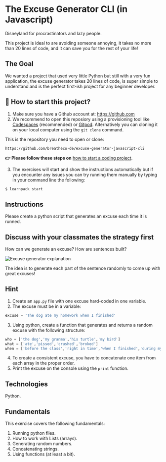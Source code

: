 <!--hide-->
# The Excuse Generator CLI (in Javascript)
<!--endhide-->

Disneyland for procrastinators and lazy people. 

This project is ideal to are avoiding someone annoying, it takes no more than 20 lines of code, and it can save you for the rest of your life!

## The Goal

We wanted a project that used very little Python but still with a very fun application, the excuse generator takes 20 lines of code, is super simple to understand and is the perfect first-ish project for any beginner developer.

## 🌱  How to start this project?

1. Make sure you have a Github account at:  https://github.com
2. We recommend to open this reposiory using a provisioning tool like [Codespaces](https://4geeks.com/lesson/what-is-github-codespaces) (recommended) or [Gitpod](https://4geeks.com/lesson/how-to-use-gitpod). Alternatively you can cloning it on your local computer using the `git clone` command. 

This is the repository you need to open or clone:

```
https://github.com/breatheco-de/excuse-generator-javascript-cli
```

**👉 Please follow these steps on** [how to start a coding project](https://4geeks.com/lesson/how-to-start-a-project).


3. The exercises will start and show the instructions automatically but if you encounter any issues you can try running them manually by typing in your command line the following:

```bash
$ learnpack start
```

## Instructions

Please create a python script that generates an excuse each time it is runned.

## Discuss with your classmates the strategy first

How can we generate an excuse? How are sentences built?

![Excuse generator explanation](https://github.com/breatheco-de/tutorial-project-excuse-generator-javascript/blob/master/explanation.gif?raw=true)

The idea is to generate each part of the sentence randomly to come up with great excuses!

## Hint

1. Create an `app.py` file with one excuse hard-coded in one variable.
2. The excuse must be in a variable:
```python
excuse = 'The dog ate my homework when I finished'
```
3. Using python, create a function that generates and returns a random excuse with the following structure:
```python
who = ['the dog','my granma','his turtle','my bird']
what = ['ate','pissed','crushed','broked']
when = ['before the class','right in time','when I finished','during my lunch','while I was praying']
```
4. To create a consistent excuse, you have to concatenate one item from each array in the proper order.
5. Print the excuse on the console using the `print` function.


## Technologies

Python.

## Fundamentals

This exercise covers the following fundamentals:

1. Running python files.
2. How to work with Lists (arrays).
3. Generating random numbers.
4. Concatenating strings.
5. Using functions (at least a bit).
